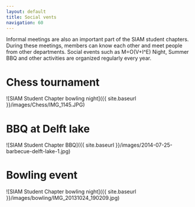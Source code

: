 ```yaml
---
layout: default
title: Social vents
navigation: 60
---
```


Informal meetings are also an important part of the SIAM student chapters. During these meetings, members can know each other and meet people from other departments. Social events such as M=O(V+I^E) Night, Summer BBQ and other activities are organized regularly every year. 

Chess tournament
===

![SIAM Student Chapter bowling night]({{ site.baseurl }}/images/Chess/IMG_1145.JPG)


BBQ at Delft lake
===

![SIAM Student Chapter BBQ]({{ site.baseurl }}/images/2014-07-25-barbecue-delft-lake-1.jpg)


Bowling event
===

![SIAM Student Chapter bowling night]({{ site.baseurl }}/images/bowling/IMG_20131024_190209.jpg)
